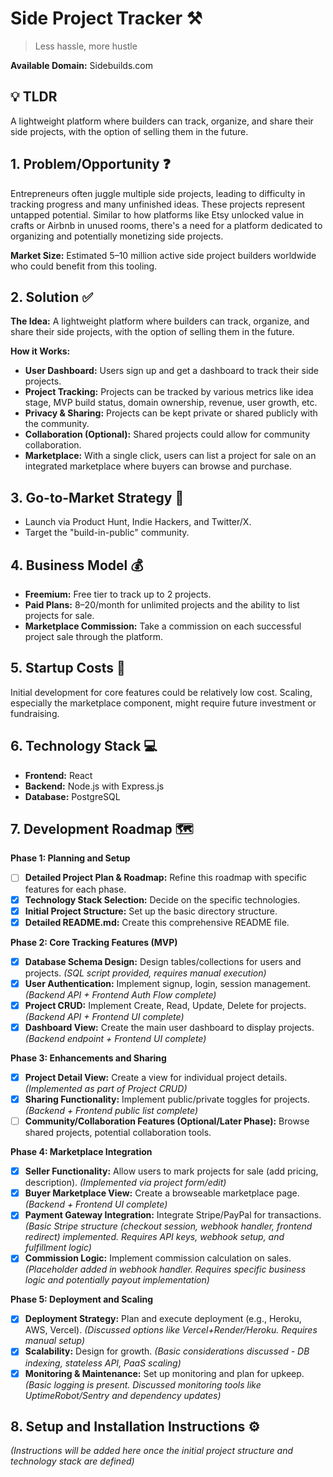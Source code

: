 # Side Project Tracker ⚒️

> Less hassle, more hustle

**Available Domain:** Sidebuilds.com

## 💡 TLDR

A lightweight platform where builders can track, organize, and share their side projects, with the option of selling them in the future.

## 1. Problem/Opportunity ❓

Entrepreneurs often juggle multiple side projects, leading to difficulty in tracking progress and many unfinished ideas. These projects represent untapped potential. Similar to how platforms like Etsy unlocked value in crafts or Airbnb in unused rooms, there's a need for a platform dedicated to organizing and potentially monetizing side projects.

**Market Size:** Estimated 5–10 million active side project builders worldwide who could benefit from this tooling.

## 2. Solution ✅

**The Idea:** A lightweight platform where builders can track, organize, and share their side projects, with the option of selling them in the future.

**How it Works:**

*   **User Dashboard:** Users sign up and get a dashboard to track their side projects.
*   **Project Tracking:** Projects can be tracked by various metrics like idea stage, MVP build status, domain ownership, revenue, user growth, etc.
*   **Privacy & Sharing:** Projects can be kept private or shared publicly with the community.
*   **Collaboration (Optional):** Shared projects could allow for community collaboration.
*   **Marketplace:** With a single click, users can list a project for sale on an integrated marketplace where buyers can browse and purchase.

## 3. Go-to-Market Strategy 🚀

*   Launch via Product Hunt, Indie Hackers, and Twitter/X.
*   Target the "build-in-public" community.

## 4. Business Model 💰

*   **Freemium:** Free tier to track up to 2 projects.
*   **Paid Plans:** $8–$20/month for unlimited projects and the ability to list projects for sale.
*   **Marketplace Commission:** Take a commission on each successful project sale through the platform.

## 5. Startup Costs 💸

Initial development for core features could be relatively low cost. Scaling, especially the marketplace component, might require future investment or fundraising.

## 6. Technology Stack 💻

*   **Frontend:** React
*   **Backend:** Node.js with Express.js
*   **Database:** PostgreSQL

## 7. Development Roadmap 🗺️

**Phase 1: Planning and Setup**

*   [ ] **Detailed Project Plan & Roadmap:** Refine this roadmap with specific features for each phase.
*   [x] **Technology Stack Selection:** Decide on the specific technologies.
*   [x] **Initial Project Structure:** Set up the basic directory structure.
*   [x] **Detailed README.md:** Create this comprehensive README file.

**Phase 2: Core Tracking Features (MVP)**

*   [x] **Database Schema Design:** Design tables/collections for users and projects. *(SQL script provided, requires manual execution)*
*   [x] **User Authentication:** Implement signup, login, session management. *(Backend API + Frontend Auth Flow complete)*
*   [x] **Project CRUD:** Implement Create, Read, Update, Delete for projects. *(Backend API + Frontend UI complete)*
*   [x] **Dashboard View:** Create the main user dashboard to display projects. *(Backend endpoint + Frontend UI complete)*

**Phase 3: Enhancements and Sharing**

*   [x] **Project Detail View:** Create a view for individual project details. *(Implemented as part of Project CRUD)*
*   [x] **Sharing Functionality:** Implement public/private toggles for projects. *(Backend + Frontend public list complete)*
*   [ ] **Community/Collaboration Features (Optional/Later Phase):** Browse shared projects, potential collaboration tools.

**Phase 4: Marketplace Integration**

*   [x] **Seller Functionality:** Allow users to mark projects for sale (add pricing, description). *(Implemented via project form/edit)*
*   [x] **Buyer Marketplace View:** Create a browseable marketplace page. *(Backend + Frontend UI complete)*
*   [x] **Payment Gateway Integration:** Integrate Stripe/PayPal for transactions. *(Basic Stripe structure (checkout session, webhook handler, frontend redirect) implemented. Requires API keys, webhook setup, and fulfillment logic)*
*   [x] **Commission Logic:** Implement commission calculation on sales. *(Placeholder added in webhook handler. Requires specific business logic and potentially payout implementation)*

**Phase 5: Deployment and Scaling**

*   [x] **Deployment Strategy:** Plan and execute deployment (e.g., Heroku, AWS, Vercel). *(Discussed options like Vercel+Render/Heroku. Requires manual setup)*
*   [x] **Scalability:** Design for growth. *(Basic considerations discussed - DB indexing, stateless API, PaaS scaling)*
*   [x] **Monitoring & Maintenance:** Set up monitoring and plan for upkeep. *(Basic logging is present. Discussed monitoring tools like UptimeRobot/Sentry and dependency updates)*

## 8. Setup and Installation Instructions ⚙️

*(Instructions will be added here once the initial project structure and technology stack are defined)* 